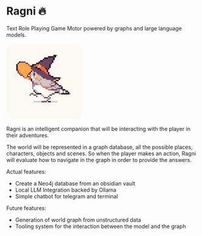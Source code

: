 # Ragni 🔥

Text Role Playing Game Motor powered by graphs and large language models.

<img src="media/ragni.jpg" alt="drawing" width="200" style=" border-radius: 10%;"/>

Ragni is an intelligent companion that will be interacting with the player in their adventures.

The world will be represented in a graph database, all the possible places, characters, objects and scenes.
So when the player makes an action, Ragni will evaluate how to navigate in the graph in order to provide the answers.

Actual features:

- Create a Neo4j database from an obsidian vault
- Local LLM Integration backed by Ollama
- Simple chatbot for telegram and terminal

Future features:

- Generation of world graph from unstructured data
- Tooling system for the interaction between the model and the graph